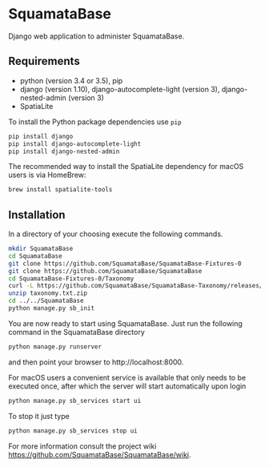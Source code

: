 # SquamataBase

Django web application to administer SquamataBase.

## Requirements
+ python (version 3.4 or 3.5), pip
+ django (version 1.10), django-autocomplete-light (version 3), django-nested-admin (version 3)
+ SpatiaLite

To install the Python package dependencies use `pip`
```bash
pip install django
pip install django-autocomplete-light
pip install django-nested-admin
```

The recommended way to install the SpatiaLite dependency for macOS users is via HomeBrew:
```bash
brew install spatialite-tools
```

## Installation
In a directory of your choosing execute the following commands.
```bash
mkdir SquamataBase
cd SquamataBase
git clone https://github.com/SquamataBase/SquamataBase-Fixtures-0
git clone https://github.com/SquamataBase/SquamataBase
cd SquamataBase-Fixtures-0/Taxonomy
curl -L https://github.com/SquamataBase/SquamataBase-Taxonomy/releases/download/v1/taxonomy.txt.zip > taxonomy.txt.zip
unzip taxonomy.txt.zip
cd ../../SquamataBase
python manage.py sb_init
```
You are now ready to start using SquamataBase. Just run the following command in the SquamataBase directory
```bash
python manage.py runserver
```
and then point your browser to http://localhost:8000.

For macOS users a convenient service is available that only needs to be executed once, after which the server will start automatically upon login
```bash
python manage.py sb_services start ui
```
To stop it just type
```bash
python manage.py sb_services stop ui
```

For more information consult the project wiki https://github.com/SquamataBase/SquamataBase/wiki.

